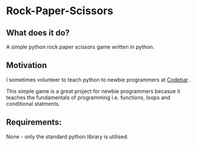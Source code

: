 # Rock-Paper-Scissors

## What does it do?
A simple python rock paper scissors game written in python.

## Motivation
I sometimes volunteer to teach python to newbie programmers at [Codebar](https://codebar.io/) .

This simple game is a great project for newbie programmers becasue it teaches the fundamentals of programming i.e. functions, loops and conditional statments.


## Requirements:
None - only the standard python library is utilised.


